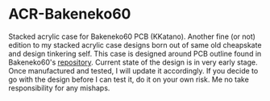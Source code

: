 # ACR-Bakeneko60
Stacked acrylic case for Bakeneko60 PCB (KKatano).
Another fine (or not) edition to my stacked acrylic case designs born out of same old cheapskate and design tinkering self.
This case is designed around PCB outline found in Bakeneko60's [repository](https://github.com/kkatano/bakeneko-60).
Current state of the design is in very early stage. Once manufactured and tested, I will update it accordingly. 
If you decide to go with the design before I can test it, do it on your own risk. Me no take responsibility for any mishaps.
